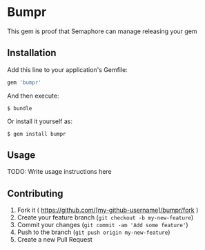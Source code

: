 # Bumpr

This gem is proof that Semaphore can manage releasing your gem

## Installation

Add this line to your application's Gemfile:

```ruby
gem 'bumpr'
```

And then execute:

    $ bundle

Or install it yourself as:

    $ gem install bumpr

## Usage

TODO: Write usage instructions here

## Contributing

1. Fork it ( https://github.com/[my-github-username]/bumpr/fork )
2. Create your feature branch (`git checkout -b my-new-feature`)
3. Commit your changes (`git commit -am 'Add some feature'`)
4. Push to the branch (`git push origin my-new-feature`)
5. Create a new Pull Request
